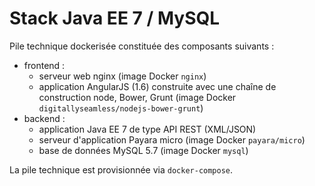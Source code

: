 # Stack Java EE 7 / MySQL

Pile technique dockerisée constituée des composants suivants :

- frontend :
  - serveur web nginx (image Docker `nginx`)
  - application AngularJS (1.6) construite avec une chaîne de construction node, Bower, Grunt (image Docker `digitallyseamless/nodejs-bower-grunt`)
- backend :
  - application Java EE 7 de type API REST (XML/JSON)
  - serveur d'application Payara micro (image Docker `payara/micro`)
  - base de données MySQL 5.7 (image Docker `mysql`)

La pile technique est provisionnée via `docker-compose`.

